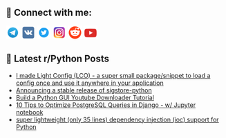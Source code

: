 ## 🔎 Connect with me:
[<img src="https://github.com/bullbesh/bullbesh/blob/main/images/Telegram.png" width="32" height="32" />](https://t.me/bullbesh)
[<img src="https://github.com/bullbesh/bullbesh/blob/main/images/VK.png" width="32" height="32" />](https://vk.com/bullbesh)
[<img src="https://github.com/bullbesh/bullbesh/blob/main/images/Twitter.png" width="32" height="32" />](https://twitter.com/bullbesh1)
[<img src="https://github.com/bullbesh/bullbesh/blob/main/images/Instagram.png" width="32" height="32" />](https://www.instagram.com/bullbesh)
[<img src="https://github.com/bullbesh/bullbesh/blob/main/images/Reddit.png" width="32" height="32" />](https://www.reddit.com/user/bullbesh)
[<img src="https://github.com/bullbesh/bullbesh/blob/main/images/YouTube.png" width="32" height="32" />](https://www.youtube.com/channel/UCtfjRs6uzgq5mfm8S06WTcg)

## 📕 Latest r/Python Posts
<!-- BLOG-POST-LIST:START -->
- [I made Light Config &lpar;LCO&rpar; - a super small package/snippet to load a config once and use it anywhere in your application](https://www.reddit.com/r/Python/comments/10axlc6/i_made_light_config_lco_a_super_small/)
- [Announcing a stable release of sigstore-python](https://www.reddit.com/r/Python/comments/10awssr/announcing_a_stable_release_of_sigstorepython/)
- [Build a Python GUI Youtube Downloader Tutorial](https://www.reddit.com/r/Python/comments/10av9bu/build_a_python_gui_youtube_downloader_tutorial/)
- [10 Tips to Optimize PostgreSQL Queries in Django - w/ Jupyter notebook](https://www.reddit.com/r/Python/comments/10av799/10_tips_to_optimize_postgresql_queries_in_django/)
- [super lightweight &lpar;only 35 lines&rpar; dependency injection &lpar;ioc&rpar; support for Python](https://www.reddit.com/r/Python/comments/10arciy/super_lightweight_only_35_lines_dependency/)
<!-- BLOG-POST-LIST:END -->
